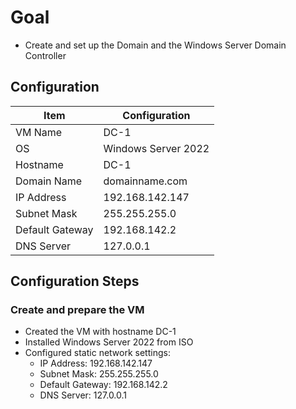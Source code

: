 # Goal 
- Create and set up the Domain and the Windows Server Domain Controller

## Configuration

| Item               | Configuration                  |
|--------------------|--------------------------------|
| VM Name            | DC-1                           |
| OS                 | Windows Server 2022            |
| Hostname           | DC-1                           |
| Domain Name        | domainname.com                 |
| IP Address         | 192.168.142.147                |
| Subnet Mask        | 255.255.255.0                  |
| Default Gateway    | 192.168.142.2                  |
| DNS Server         | 127.0.0.1                      |

## Configuration Steps

### Create and prepare the VM
- Created the VM with hostname DC-1
- Installed Windows Server 2022 from ISO
- Configured static network settings:
  - IP Address: 192.168.142.147
  - Subnet Mask: 255.255.255.0
  - Default Gateway: 192.168.142.2
  - DNS Server: 127.0.0.1
